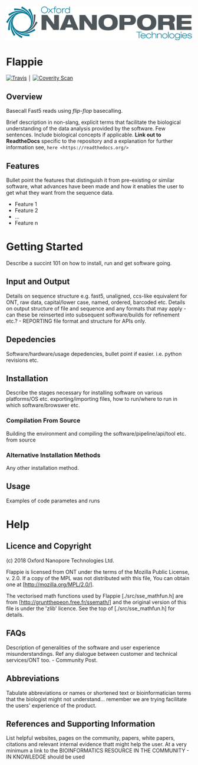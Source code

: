 ![Oxford Nanopore Technologies logo](images/ONT_logo_590x106.png)


# Flappie

[![Travis](https://img.shields.io/travis/nanoporetech/flappie.svg)]()                                 │
[![Coverity Scan](https://img.shields.io/coverity/scan/12969.svg)]() 

## Overview

Basecall Fast5 reads using _flip-flop_ basecalling.  

Brief description in non-slang, explicit terms that facilitate the biological understanding of the data analysis provided by the software. Few sentences. Include biological concepts if applicable. **Link out to ReadtheDocs** specific to the repository and a explanation for further information see, `here <https://readthedocs.org/>`

## Features

Bullet point the features that distinguish it from pre-existing or similar software, what advances have been made and how it enables the user to get what they want from the sequence data.

- Feature 1
- Feature 2
- ...
- Feature n


# Getting Started

Describe a succint 101 on how to install, run and get software going.

## Input and Output

Details on sequence structure e.g. fast5, unaligned, ccs-like equivalent for ONT, raw data, capital/lower case, named, ordered, barcoded etc. Details on output structure of file and sequence and any formats that may apply - can these be reinserted into subsequent software/builds for refinement etc.? - REPORTING  file format and structure for APIs only.

## Depedencies

Software/hardware/usage depedencies, bullet point if easier. i.e. python revisions etc. 

## Installation

Describe the stages necessary for installing software on various platforms/OS etc. exporting/importing files, how to run/where to run in which software/browswer etc.

### Compilation From Source

Building the environment and compiling the software/pipeline/api/tool etc. from source

### Alternative Installation Methods

Any other installation method.

## Usage

Examples of code parametes and runs


# Help

## Licence and Copyright
(c) 2018 Oxford Nanopore Technologies Ltd.


Flappie is licensed from ONT under the terms of the Mozilla Public
License, v. 2.0. If a copy of the MPL was not distributed with this
file, You can obtain one at [http://mozilla.org/MPL/2.0/].

The vectorised math functions used by Flappie [./src/sse_mathfun.h] are from
[http://gruntthepeon.free.fr/ssemath/] and the original version of this file is
under the 'zlib' licence.  See the top of [./src/sse_mathfun.h] for details.


## FAQs

Description of generalities of the software and user experience misunderstandings. Ref any dialogue between customer and technical services/ONT too. - Community Post.

## Abbreviations

Tabulate abbreviations or names or shortened text or bioinformatician terms that the biologist might not understand... remember we are trying facilitate the users' experience of the product.

## References and Supporting Information

List helpful websites, pages on the community, papers, white papers, citations and relevant internal evidence thatt might help the user.
At a very minimum a link to the BIOINFORMATICS RESOURCE IN THE COMMUNITY - IN KNOWLEDGE should be used

